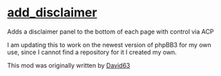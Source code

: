 [add_disclaimer](https://www.phpbb.com/customise/db/mod/add_disclaimer/)
==============

Adds a disclaimer panel to the bottom of each page with control via ACP

I am updating this to work on the newest version of phpBB3 for my own use, since I cannot find a repository for it I created my own.

This mod was originally written by [David63](https://www.phpbb.com/community/memberlist.php?mode=viewprofile&u=38086)